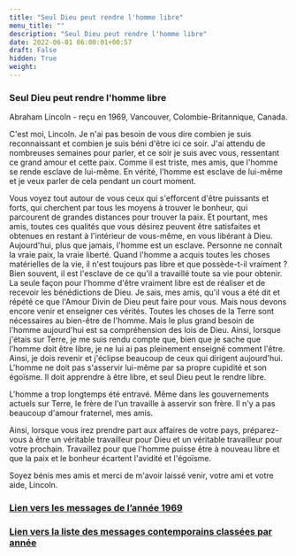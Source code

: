 ```yaml
---
title: "Seul Dieu peut rendre l'homme libre"
menu_title: ""
description: "Seul Dieu peut rendre l'homme libre"
date: 2022-06-01 06:00:01+00:57
draft: False
hidden: True
weight:
---
```

### Seul Dieu peut rendre l'homme libre

Abraham Lincoln - reçu en 1969, Vancouver, Colombie-Britannique, Canada.

C'est moi, Lincoln. Je n'ai pas besoin de vous dire combien je suis reconnaissant et combien je suis béni d'être ici ce soir. J'ai attendu de nombreuses semaines pour parler, et ce soir je suis avec vous, ressentant ce grand amour et cette paix. Comme il est triste, mes amis, que l'homme se rende esclave de lui-même. En vérité, l'homme est esclave de lui-même et je veux parler de cela pendant un court moment.

Vous voyez tout autour de vous ceux qui s'efforcent d'être puissants et forts, qui cherchent par tous les moyens à trouver le bonheur, qui parcourent de grandes distances pour trouver la paix. Et pourtant, mes amis, toutes ces qualités que vous désirez peuvent être satisfaites et obtenues en restant à l'intérieur de vous-même, en vous libérant à Dieu. Aujourd'hui, plus que jamais, l'homme est un esclave. Personne ne connaît la vraie paix, la vraie liberté. Quand l'homme a acquis toutes les choses matérielles de la vie, il n'est toujours pas libre et que possède-t-il vraiment ? Bien souvent, il est l'esclave de ce qu'il a travaillé toute sa vie pour obtenir. La seule façon pour l'homme d'être vraiment libre est de réaliser et de recevoir les bénédictions de Dieu. Je sais, mes amis, qu'il vous a été dit et répété ce que l'Amour Divin de Dieu peut faire pour vous. Mais nous devons encore venir et enseigner ces vérités. Toutes les choses de la Terre sont nécessaires au bien-être de l'homme. Mais le plus grand besoin de l'homme aujourd'hui est sa compréhension des lois de Dieu. Ainsi, lorsque j'étais sur Terre, je me suis rendu compte que, bien que je sache que l'homme doit être libre, je ne lui ai pas pleinement enseigné comment l'être. Ainsi, je dois revenir et j'éclipse beaucoup de ceux qui dirigent aujourd'hui. L'homme ne doit pas s'asservir lui-même par sa propre cupidité et son égoïsme. Il doit apprendre à être libre, et seul Dieu peut le rendre libre.

L'homme a trop longtemps été entravé. Même dans les gouvernements actuels sur Terre, le frère de l'un travaille à asservir son frère. Il n'y a pas beaucoup d'amour fraternel, mes amis.

Ainsi, lorsque vous irez prendre part aux affaires de votre pays, préparez-vous à être un véritable travailleur pour Dieu et un véritable travailleur pour votre prochain. Travaillez pour que l'homme puisse être à nouveau libre et que la paix et le bonheur écartent l'avidité et l'égoïsme.

Soyez bénis mes amis et merci de m'avoir laissé venir, votre ami et votre aide, Lincoln.




### [**Lien vers les messages de l’année 1969**](/fr-contemporary-messages/fr-contemporary-messages-by-date-order/fr-contemporary-messages-1969/)

### [**Lien vers la liste des messages contemporains classées par année**](/fr-contemporary-messages/fr-contemporary-messages-by-date-order/)
